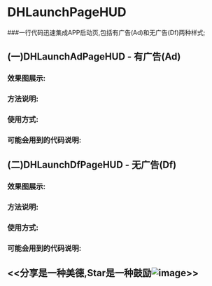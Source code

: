 # DHLaunchPageHUD
###一行代码迅速集成APP启动页,包括有广告(Ad)和无广告(Df)两种样式;
## (一)DHLaunchAdPageHUD - 有广告(Ad)
### 效果图展示:

### 方法说明:

### 使用方式:

### 可能会用到的代码说明:

## (二)DHLaunchDfPageHUD - 无广告(Df)
### 效果图展示:

### 方法说明:

### 使用方式:

### 可能会用到的代码说明:

## <<分享是一种美德,Star是一种鼓励![image](https://github.com/dingding3w/DHGuidePageHUD/blob/master/DHGuidePageHUD/DHGuidePageHUDExample/DHGuidePageHUDExampleUITests/Untitled-star/Untitled-star.png)>>